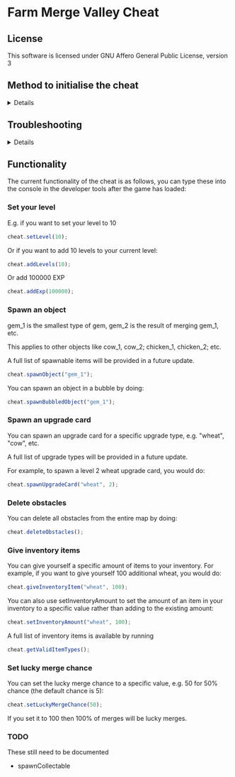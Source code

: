 <!--
SPDX-FileCopyrightHeader: Copyright © 2025 Lenny McLennington <lenny@sneed.church>. All rights reserved.
SPDX-FileContributor: Lenny McLennington <lenny@sneed.church>
SPDX-License-Identifier: AGPL-3.0-only
-->

# Farm Merge Valley Cheat

## License

This software is licensed under GNU Affero General Public License, version 3

## Method to initialise the cheat

<details>
Steps 2-4 ("Set up the injection point") only need to be done once every time the game updates. If you have already set up the breakpoint, you can just initialise the cheat by doing step 1 then skipping to steps 5 and onward.

### Open the game

1. Press F12 or Ctrl+Shift+I to open the Developer Tools, then open Farm Merge Valley. The game will be black because its code is paused as soon as it begins to load. This is normal and expected, it will be black until you've finished loading the cheat. **TIP:** If you press **Esc** while the developer tools are focused, it will toggle the console panel, which is useful for quick access to write code in the console without needing to click back and forth to the console tab.

### Set up the injection point

2. Make sure the developer tools are focused, and press **Ctrl+Shift+P** and type in `Disable JavaScript source maps` and press enter to disable source maps, this is required because source maps interfere with the method of injecting the cheat. If it doesn't show up, that means source maps are already disabled so don't worry.
3. Press **Ctrl+P** and paste `__importerOffset__` then press enter, it should take you to a specific line in the code and highlight it orange so it's easy for you to find the position of the text cursor.
4. Set a breakpoint on that line by clicking the left part of the sidebar in on the same line as the current text cursor position.

### Load the cheat

5. The game will be paused on a debugger trap. In order to bypass it, copy the code below and paste it into the console, then press enter:
<details>

```js
Function.prototype.constructor = new Proxy(Function.prototype.constructor, {
  apply(target, thisArg, argumentsList) {
    if (argumentsList.length === 1 && argumentsList[0] === "debugger") {
      return () => {};
    }

    return Reflect.apply(target, thisArg, argumentsList);
  },
});
```

</details>

6. Resume script execution by pressing F8, or by pressing **Ctrl+Shift+P** and typing "Resume script execution" then pressing enter.
7. After you've resumed script execution, the debugger should break again. This time it will be on the breakpoint that you previously set in step **3**. Now, copy the code below and paste it into the console, then press enter:

<details>

```js
/* __mainScriptContent__ */
```

</details>

8. Now you can just repeat step **6** to fully resume the execution of the game.

</details>

## Troubleshooting

<details>

### Uncaught ReferenceError: cheat is not defined

This would happen if you close the developer tools and re-open them, meaning the execution context gets reset to "top". In order to go back to the Farm Merge Valley execution context, click the dropdown which would now say "top", and find where it says "https://1187013846746005515.discordsays.com/", and select that.

![Execution context example](./assets/execution_context_example.png)

</details>

## Functionality

<!-- TODO: parse assets-manifest.json to get the list of items that can be spawned. -->

The current functionality of the cheat is as follows, you can type these into the console in the developer tools after the game has loaded:

### Set your level

E.g. if you want to set your level to 10

```js
cheat.setLevel(10);
```

Or if you want to add 10 levels to your current level:

```js
cheat.addLevels(10);
```

Or add 100000 EXP

```js
cheat.addExp(100000);
```

### Spawn an object

gem_1 is the smallest type of gem, gem_2 is the result of merging gem_1, etc.

This applies to other objects like cow_1, cow_2; chicken_1, chicken_2; etc.

A full list of spawnable items will be provided in a future update.

```js
cheat.spawnObject("gem_1");
```

You can spawn an object in a bubble by doing:

```js
cheat.spawnBubbledObject("gem_1");
```

### Spawn an upgrade card

You can spawn an upgrade card for a specific upgrade type, e.g. "wheat", "cow", etc.

A full list of upgrade types will be provided in a future update.

For example, to spawn a level 2 wheat upgrade card, you would do:

```js
cheat.spawnUpgradeCard("wheat", 2);
```

### Delete obstacles

You can delete all obstacles from the entire map by doing:

```js
cheat.deleteObstacles();
```

### Give inventory items

You can give yourself a specific amount of items to your inventory. For example, if you want to give yourself 100 additional wheat, you would do:

```js
cheat.giveInventoryItem("wheat", 100);
```

You can also use setInventoryAmount to set the amount of an item in your inventory to a specific value rather than adding to the existing amount:

```js
cheat.setInventoryAmount("wheat", 100);
```

A full list of inventory items is available by running

```js
cheat.getValidItemTypes();
```

### Set lucky merge chance

You can set the lucky merge chance to a specific value, e.g. 50 for 50% chance (the default chance is 5):

```js
cheat.setLuckyMergeChance(50);
```

If you set it to 100 then 100% of merges will be lucky merges.

### TODO

These still need to be documented

- spawnCollectable
